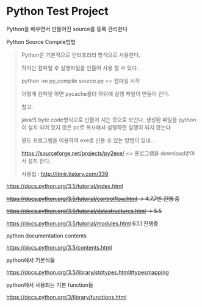 # Python Test Project
Python을 배우면서 만들어진 source를 등록 관리한다



Python Source Compile방법

> Python은 기본적으로 인터프리터 방식으로 사용한다.
>
> 하지만 컴파일 후 실행파일을 만들어 사용 할 수 있다.
>
> python -m py_compile source.py  <= 컴파일 시작
>
> 이렇게 컴파일 하면 pycache폴더 하위에 실행 파일이 만들어 진다.
>
> 참고.
>
> java의 byte code형식으로 만들어 지는 것으로 보인다.  생성된 파일을 python이 설치 되어 있지 않은 pc로 복사해서 실행하면 실행이 되지 않는다
>
> 별도 프로그램을 이용하여 exe로 만들 수 있는 방법이 있네...
>
> https://sourceforge.net/projects/py2exe/  <= 프로그램을 download받아서 설치 한다.
>
> 사용법 : http://itmir.tistory.com/339
>
> 





https://docs.python.org/3.5/tutorial/index.html

~~https://docs.python.org/3.5/tutorial/controlflow.html  -> 4.7.7번 진행 중~~

~~https://docs.python.org/3.5/tutorial/datastructures.html  -> 5.5~~

https://docs.python.org/3.5/tutorial/modules.html   6.1.1 진행중



python documentation contents

https://docs.python.org/3.5/contents.html

python에서 기본식들

https://docs.python.org/3.5/library/stdtypes.html#typesmapping

python에서 사용되는 기본 function들

https://docs.python.org/3/library/functions.html